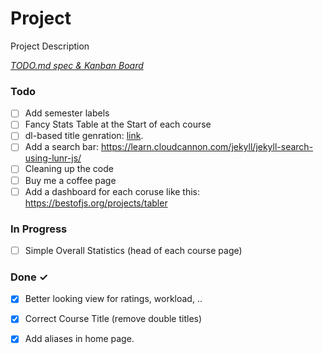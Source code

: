 # Project

Project Description

<em>[TODO.md spec & Kanban Board](https://bit.ly/3fCwKfM)</em>

### Todo

- [ ] Add semester labels  
- [ ] Fancy Stats Table at the Start of each course  
- [ ] dl-based title genration: [link](deep-learning-analytics/automatic-title-generation).  
- [ ] Add a search bar: <https://learn.cloudcannon.com/jekyll/jekyll-search-using-lunr-js/>  
- [ ] Cleaning up the code  
- [ ] Buy me a coffee page  
- [ ] Add a dashboard for each coruse like this: https://bestofjs.org/projects/tabler  

### In Progress

- [ ] Simple Overall Statistics (head of each course page)  

### Done ✓

- [x] Better looking view for ratings, workload, ..  
- [x] Correct Course Title (remove double titles)  
- [x] Add aliases in home page.  

